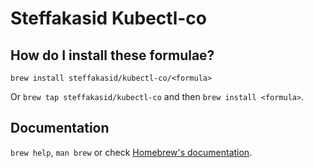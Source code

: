 # Steffakasid Kubectl-co

## How do I install these formulae?

`brew install steffakasid/kubectl-co/<formula>`

Or `brew tap steffakasid/kubectl-co` and then `brew install <formula>`.

## Documentation

`brew help`, `man brew` or check [Homebrew's documentation](https://docs.brew.sh).
